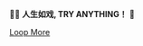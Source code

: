 
:man_shrugging:  **人生如戏, TRY ANYTHING！** 💪


<a href="https://anmokoto.github.io/CV/">
Loop More
</a>



